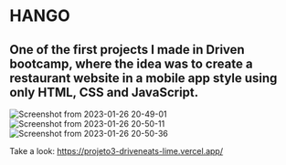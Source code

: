 <h1>HANGO</h1>

<h2>One of the first projects I made in Driven bootcamp, where the idea was to create a restaurant website in a mobile app style using only HTML, CSS and JavaScript.</h2>

![Screenshot from 2023-01-26 20-49-01](https://user-images.githubusercontent.com/106840825/214976160-cc5a6c4e-6fb7-4413-9fca-cf9ace1c41e7.png)
![Screenshot from 2023-01-26 20-50-11](https://user-images.githubusercontent.com/106840825/214976158-d945e865-ddda-42bc-a8c7-f48d5f76e74a.png)
![Screenshot from 2023-01-26 20-50-36](https://user-images.githubusercontent.com/106840825/214976153-f20c3949-7780-4836-a1f4-3726cbd7ae04.png)


 Take a look: https://projeto3-driveneats-lime.vercel.app/
